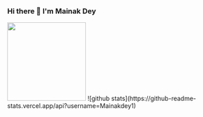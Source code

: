 ### Hi there 👋 I'm Mainak Dey 

<img height="180em" src="https://github-readme-stats.vercel.app/api?username=Mainakdey1_icons=true&hide_border=true&&count_private=true&include_all_commits=true" />
![github stats](https://github-readme-stats.vercel.app/api?username=Mainakdey1)



